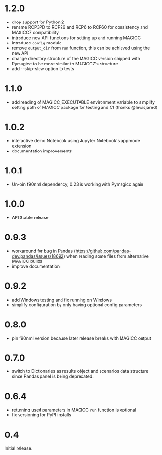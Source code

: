 1.2.0
=====

-   drop support for Python 2
-   rename RCP3PD to RCP26 and RCP6 to RCP60 for consistency and MAGICC7
    compatibility
-   introduce new API functions for setting up and running MAGICC
-   introduce `config` module
-   remove `output_dir` from `run` function, this can be achieved using the new API
-   change directory structure of the MAGICC version shipped with Pymagicc
    to be more similar to MAGICC7's structure
-   add \--skip-slow option to tests

1.1.0
=====

-   add reading of MAGICC\_EXECUTABLE environment variable to simplify
    setting path of MAGICC package for testing and CI
    (thanks @lewisjared)

1.0.2
=====

-   interactive demo Notebook using Jupyter Notebook\'s appmode
    extension
-   documentation improvements

1.0.1
=====

-   Un-pin f90nml dependency, 0.23 is working with Pymagicc again

1.0.0
=====

-   API Stable release

0.9.3
=====

-   workaround for bug in Pandas
    (<https://github.com/pandas-dev/pandas/issues/18692>) when reading
    some files from alternative MAGICC builds
-   improve documentation

0.9.2
=====

-   add Windows testing and fix running on Windows
-   simplify configuration by only having optional config parameters

0.8.0
=====

-   pin f90nml version because later release breaks with MAGICC output

0.7.0
=====

-   switch to Dictionaries as results object and scenarios data
    structure since Pandas panel is being deprecated.

0.6.4
=====

-   returning used parameters in MAGICC `run` function is optional
-   fix versioning for PyPI installs

0.4
===

Initial release.
